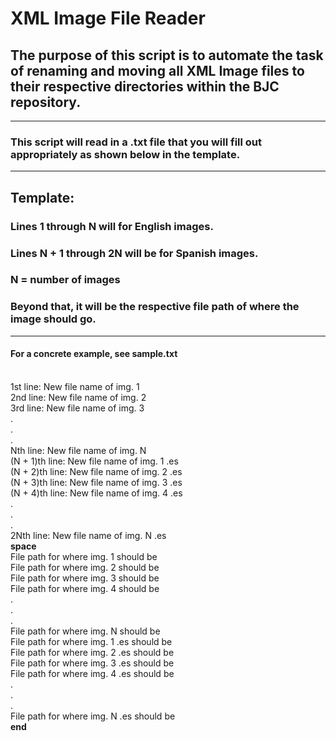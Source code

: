 # XML Image File Reader
## The purpose of this script is to automate the task of renaming and moving all XML Image files to their respective directories within the BJC repository.
---
### This script will read in a .txt file that you will fill out appropriately as shown below in the template.
---
## Template:
### Lines 1 through N will for English images.
### Lines N + 1 through 2N will be for Spanish images.
### N = number of images
### Beyond that, it will be the respective file path of where the image should go.
---
#### For a concrete example, see sample.txt
\
1st line: New file name of img. 1\
2nd line: New file name of img. 2\
3rd line: New file name of img. 3\
.\
.\
.\
Nth line: New file name of img. N\
(N + 1)th line: New file name of img. 1 .es\
(N + 2)th line: New file name of img. 2 .es\
(N + 3)th line: New file name of img. 3 .es\
(N + 4)th line: New file name of img. 4 .es\
.\
.\
.\
2Nth line: New file name of img. N .es\
**space**\
File path for where img. 1 should be\
File path for where img. 2 should be\
File path for where img. 3 should be\
File path for where img. 4 should be\
.\
.\
.\
File path for where img. N should be\
File path for where img. 1 .es should be\
File path for where img. 2 .es should be\
File path for where img. 3 .es should be\
File path for where img. 4 .es should be\
.\
.\
.\
File path for where img. N .es should be\
**end**

